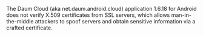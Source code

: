 The Daum Cloud (aka net.daum.android.cloud) application 1.6.18 for Android does not verify X.509 certificates from SSL servers, which allows man-in-the-middle attackers to spoof servers and obtain sensitive information via a crafted certificate.